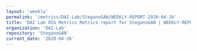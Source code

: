 ```yaml
---
layout: 'weekly'
permalink: '/metrics/DAI-Lab/SteganoGAN/WEEKLY-REPORT-2020-04-26'
title: 'DAI Lab OSS Metrics Metrics report for SteganoGAN | WEEKLY-REPORT-2020-04-26'
organization: 'DAI-Lab'
repository: 'SteganoGAN'
current_date: '2020-04-26'
---
```

